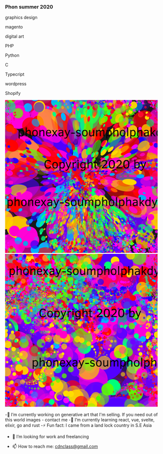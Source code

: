 ### Phon summer 2020

graphics design

magento 


digital art


PHP 

Python 

C 

Typecript

wordpress

Shopify

![Screenshot](https://github.com/tyty999/tyty999/blob/master/blob2b-wmark-aabth.png)
![Screenshot](https://github.com/tyty999/tyty999/blob/master/blob2b-wmark-aaeth.png)

-🔭 I’m currently working on generative art that I'm selling. If you need out of this world images - contact me
-🌱 I’m currently learning react, vue, svelte, elixir, go and rust
-⚡ Fun fact: I came from a land lock country in S.E Asia
- 👯 I’m looking for work and freelancing

- 📫 How to reach me: cdnclass@gmail.com


